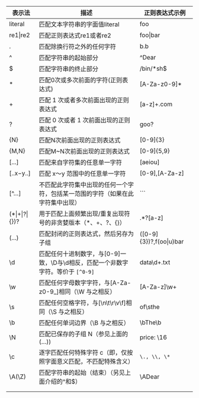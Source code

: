 | 表示法         | 描述                                                         | 正则表达式示例          |
| -------------- | ------------------------------------------------------------ | ----------------------- |
| literal        | 匹配文本字符串的字面值literal                                | foo                     |
| re1\|re2       | 匹配正则表达式re1或者re2                                     | foo\|bar                |
| .              | 匹配除换行符之外的任何字符                                   | b.b                     |
| ^              | 匹配字符串的起始部分                                         | ^Dear                   |
| $              | 匹配字符串的终止部分                                         | /bin/*sh$               |
| *              | 匹配0次或多次前面的字符(正则表达式)                          | [A-Za-z0-9]*            |
| +              | 匹配 1 次或者多次前面出现的正则表达式                        | [a-z]+\.com             |
| ?              | 匹配 0 次或者 1 次前面出现的正则表达式                       | goo?                    |
| {N}            | 匹配N次前面出现的正则表达式                                  | [0-9]{3}                |
| {M,N}          | 匹配M~N次前面出现的正则表达式                                | [0-9]{5,9}              |
| [...]          | 匹配来自字符集的任意单一字符                                 | [aeiou]                 |
| [..x−y..]      | 匹配 x～y 范围中的任意单一字符                               | [0-9],[A-Za-z]          |
| [^…]           | 不匹配此字符集中出现的任何一个字符，包括某一范围的字符（如果在此字符集中出现） | ```                     |
| (*\|+\|?\|{})? | 用于匹配上面频繁出现/重复出现符号的非贪婪版本（*、+、?、{}） | .*?[a-z]                |
| (...)          | 匹配封闭的正则表达式，然后另存为子组                         | ([0-9]{3})?,f(oo\|u)bar |
| \d             | 匹配任何十进制数字，与[0-9]一致，\D与\d相反，匹配一个非数字字符。等价于 ```[^0-9]``` | data\d+.txt             |
| \w             | 匹配任何字母数字字符，与[A-Za-z0-9_]相同（\W 与之相反）      | [A-Za-z]\w+             |
| \s             | 匹配任何空格字符，与[\n\t\r\v\f]相同（\S 与之相反）          | of\sthe                 |
| \b             | 匹配任何单词边界（\B 与之相反）                              | \bThe\b                 |
| \N             | 匹配已保存的子组 N（参见上面的(…))                           | price: \16              |
| \c             | 逐字匹配任何特殊字符 c（即，仅按照字面意义匹配，不匹配特殊含义） | ```\., \\, \*```        |
| \A(\Z)         | 匹配字符串的起始（结束）（另见上面介绍的^和$）               | \ADear                  |
|                |                                                              |                         |
|                |                                                              |                         |

